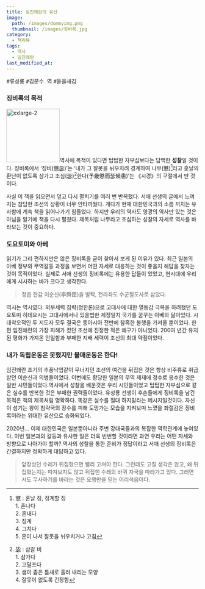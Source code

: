 ```yaml
---
title: 임진왜란의 유산
image: 
  path: /images/dummyimg.png
  thumbnail: /images/징비록.jpg
category:
  - 책리뷰
tags:
  - 역사
  - 임진왜란
last_modified_at:
---
```


<kbd>#류성룡</kbd> <kbd>#김문수 역</kbd> <kbd>#돋을새김</kbd>

### 징비록의 목적

<img src="https://img.ridicdn.net/cover/1508001724/xxlarge" alt="xxlarge-2" style="width: 140px" class="align-left" alt=""/>역사에 목적이 있다면 텁텁한 자부심보다는 담백한 **성찰**일 것이다. 징비록에서 ‘징비(懲毖)’는 ‘내가 그 잘못을 뉘우치려 경계하여 나무(懲)[^1]라고 훗날의 환난이 없도록 삼가고 조심(毖)[^2]한다(予畿懲而毖候患)’는 《시경》의 구절에서 딴 것이다. 

사실 이 책을 읽으면서 덮고 다시 펼치기를 여러 번 반복했다. 서애 선생의 글에서 느껴지는 참담한 조선의 상황이 너무 안타까웠다. 게다가 현재 대한민국과의 소름 끼치는 유사함에 계속 책을 읽어나가기 힘들었다. 하지만 우리의 역사도 영광의 역사만 있는 것은 아님을 알기에 책을 다시 펼쳤다. 제목처럼 나무라고 조심하는 성찰의 자세로 역사를 바라보는 것이 중요하다. 

### 도요토미와 아베

읽기가 그리 편하지만은 않은 징비록을 굳이 찾아서 보게 된 이유가 있다. 최근 일본의 아베 정부와 무역갈등 과정을 보면서 어떤 자세로 대응하는 것이 좋을지 해답을 찾자는 것이 목적이었다. 실제로 서애 선생의 징비록에는 유용한 답들이 있었고, 현시대에 우리에게 시사하는 바가 크다고 생각한다. 

> 정읍 현감 이순신(李舜臣)을 발탁, 전라좌도 수군절도사로 삼았다.

역시는 역시였다. 외부세력 침략(정한론)으로 고대사에 대한 열등감 극복을 하려했던 도요토미 히데요시는 고대사에서나 있을법한 제정일치 국가를 꿈꾸는 아베와 닮아있다. 시대착오적인 두 지도자 모두 결국은 동아시아 전반에 참혹한 불행을 가져올 뿐이었다. 한편 임진왜란의 가장 피해가 컸던 조선에 진정한 적은 왜구가 아니었다. 200여 년간 유지된 평화가 가져온 안일함과 부패한 지배 세력이 조선의 최대 약점이었다. 

### 내가 독립운동은 못했지만 불매운동은 한다!

임진왜란 초기의 추풍낙엽같이 무너지던 조선의 여건을 뒤집은 것은 항상 비주류로 취급받던 이순신과 의병들이었다. 이번에도 황당한 일본의 무역 제재에 정수로 응수한 것은 일반 시민들이었다.역사에서 성찰을 배운것은 우리 시민들이었고 텁텁한 자부심으로 같은 실수를 반복한 것은 부패한 권력들이었다. 유성룡 선생이 후손들에게 징비록을 남긴 목적은 책의 제목처럼 명확하다. 똑같은 실수를 절대 하지말라는 메시지일것이다. 자신이 섬기는 왕이 침략국의 장수를 피해 도망가는 모습을 지켜보며 느꼈을 좌절감은 징비록이라는 위대한 유산으로 승화되었다. 

2020년... 이제 대한민국은 일본뿐아니라 주변 강대국들과의 복잡한 역학관계에 놓여있다. 이번 일본과의 갈등과 유사한 일은 더욱 빈번할 것이라면 과연 우리는 어떤 자세와 방향으로 나아가야 할까? 역사의 성찰을 통한 준비가 정답이라고 서애 선생의 징비록은 간결하지만 정확하게 대답하고 있다. 

> 앞장섰던 수레가 뒤집혔으면 빨리 고쳐야 한다. 그런데도 고칠 생각은 않고, 왜 뒤집혔는지는 따져보지도 않고 뒤집힌 수레의 바퀴 자국을 따라가고 있다. 그러면서도 무사하기를 바라는 것은 요행만을 믿는 어리석음이다. 



[^1]: 懲 : 혼날 징, 징계할 징 <br/> 1. 혼나다 <br/> 2. 혼내다 <br/> 3. 징계 <br/> 4. 그치다 <br/> 5. 혼이 나서 잘못을 뉘우치거나 고침
[^2]: 毖 : 삼갈 비 <br/> 1. 삼가다 <br/> 2. 고달프다 <br/> 3. 샘이 좁은 틈새로 흘러 내리는 모양 <br/> 4. 잘못이 없도록 긴장함

